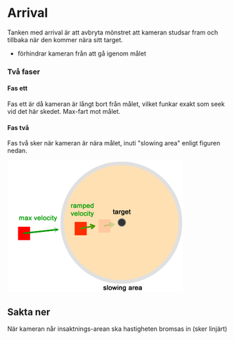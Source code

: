 # Arrival
Tanken med arrival är att avbryta mönstret att kameran studsar fram och tillbaka när den kommer nära sitt target.
* förhindrar kameran från att gå igenom målet

### Två faser
#### Fas ett
Fas ett är då kameran är långt bort från målet, vilket funkar exakt som seek vid det här skedet. Max-fart mot målet.

#### Fas två
Fas två sker när kameran är nära målet, inuti "slowing area" enligt figuren nedan.

![](/img/steering_forces_arrival_velocities.png)

## Sakta ner
När kameran når insaktnings-arean ska hastigheten bromsas in (sker linjärt)
